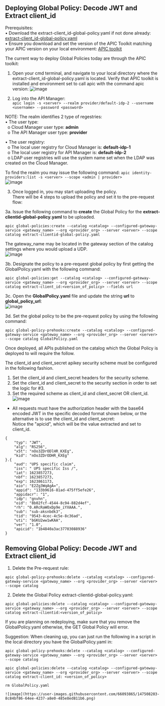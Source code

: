 ## Deploying Global Policy: Decode JWT and Extract client_id  

Prerequisites:  
•	Download the extract-client_id-global-policy.yaml if not done already: [extract-client_id-global-policy.yaml](https://github.com/ibmArtifacts/GlobalPolicy_and_UDP/blob/main/extract-client_id-global-policy.yaml)  
•	Ensure you download and set the version of the APIC Toolkit matching your APIC version on your local environment: [APIC toolkit](https://www.ibm.com/docs/en/api-connect/10.0.x?topic=configuration-installing-toolkit)  

The current way to deploy Global Policies today are through the APIC toolkit:  
1.	Open your cmd terminal, and navigate to your local directory where the extract-client_id-global-policy.yaml is located. Verify that APIC toolkit is installed and environment set to call apic with the command apic version:
![image](https://user-images.githubusercontent.com/66093865/147505367-cfc0c748-a595-48b3-aa7e-af6449f7f93a.png)  

2.	Log into the API Manager:  
```apic login -s <server> --realm provider/default-idp-2 --username <username> --password <password>```  

NOTE: The realm identifies 2 type of regestries:  
•	The user type:  
&nbsp; o	Cloud Manager user type: **admin**  
&nbsp; o	The API Manager user type: **provider**  
  
•	The user registry:  
&nbsp; o	The local user registry for Cloud Manager is: **default-idp-1**  
&nbsp; o	The local user registry for API Manager is: **default-idp-2**  
&nbsp; o	LDAP user registries will use the system name set when the LDAP was created on the Cloud Manager.  

To find the realm you may issue the following command: ```apic identity-providers:list -s <server> --scope <admin | provider>```  
![image](https://user-images.githubusercontent.com/66093865/147507748-66ab21fa-11df-4011-90c9-33c330aefb3b.png)  

3.	Once logged in, you may start uploading the policy.  
There will be 4 steps to upload the policy and set it to the pre-request flow:  

3a.	Issue the following command to **create** the Global Policy for the **extract-clientid-global-policy.yaml** to be uploaded.  
```  
apic global-policies:create --catalog <catalog> --configured-gateway-service <gateway_name> --org <provider_org> --server <server> --scope catalog extract-clientid-global-policy.yaml
```  
The gateway_name may be located in the gateway section of the catalog settings where you would upload a UDP.  
![image](https://user-images.githubusercontent.com/66093865/147507793-cdecbb0c-fe93-4a93-8bbf-8e6c177670fb.png)  

3b.	Designate the policy to a pre-request global policy by first getting the GlobalPolicy.yaml with the following command:  
```  
apic global-policies:get --catalog <catalog> --configured-gateway-service <gateway_name> --org <provider_org> --server <server> --scope catalog extract-client_id:<version_of_policy> --fields url  
```  

3c.	Open the **GlobalPolicy.yaml** file and update the string **url** to **global_policy_url**:  
![image](https://user-images.githubusercontent.com/66093865/147507831-d2ac5760-43d4-40fa-8796-b44001195271.png)  

3d.	Set the global policy to be the pre-request policy by using the following command:  
```  
apic global-policy-prehooks:create --catalog <catalog> --configured-gateway-service <gateway_name> --org <provider_org> --server <server> --scope catalog GlobalPolicy.yaml  
```  
Once deployed, all APIs published on the catalog which the Global Policy is deployed to will require the follow.  

The client_id and client_secret apikey security scheme must be configured in the following fashion.  
1.	Set the client_id and client_secret headers for the security scheme.  
2.	Set the client_id and client_secret to the security section in order to set the logic for #3.  
3.	Set the required scheme as client_id and client_secret OR client_id.  
 ![image](https://user-images.githubusercontent.com/66093865/147507891-1cbb0147-2b5e-4e83-838b-91cd213981eb.png)  

-	All requests must have the authorization header with the base64 encoded JWT in the specific decoded format shown below, or the alternative is to use the client_id and client_secret:  
Notice the "apicid", which will be the value extracted and set to client_id. 
```  
{
    "typ": "JWT",
    "alg": "RS256",
    "x5t": "nOo3ZDrODlHR_KXEg",
    "kid": "nOo3ZDrODHR_KXEg"
}.{
    "aud": "UPS specific claim",
    "iss": " UPS specific Iss /",
    "iat": 1623857273,
    "nbf": 1623857273,
    "exp": 1623861173,
    "aio": "E2Zg3WqAgA=",
    "appid": "133b9616-81ad-475ff5efe26",
    "appidacr": "1",
    "idp": "gnvhn",
    "oid": "8b02fcf-4544-8c94-882d4ef",
    "rh": "0.ARcRaWOxDp9e_iYXAAA.",
    "sub": "sub-aksnbdk3",
    "tid": "9543-4cec-4c5e-8c36ad",
    "uti": "bGKU2ww1wKAA",
    "ver": "1.0",
    "apicid": "1b4840a3ac37703088936" 
}
```  

## Removing Global Policy: Decode JWT and Extract client_id  

1.	Delete the Pre-request rule:  
```  
apic global-policy-prehooks:delete --catalog <catalog> --configured-gateway-service <gateway_name> --org <provider_org> --server <server> --scope catalog  
```  

2.	Delete the Global Policy extract-clientid-global-policy.yaml:  
```  
apic global-policies:delete --catalog <catalog> --configured-gateway-service <gateway_name> --org <provider_org> --server <server> --scope catalog extract-clientid:<version_of_policy>  
```  
If you are planning on redeploying, make sure that you remove the GlobalPolicy.yaml otherwise, the GET Global Policy will error.  

Suggestion: When cleaning up, you can just run the following in a script in the local directory you have the GlobalPolicy.yaml in:  
```  
apic global-policy-prehooks:delete --catalog <catalog> --configured-gateway-service <gateway_name> --org <provider_org> --server <server> --scope catalog  

apic global-policies:delete --catalog <catalog> --configured-gateway-service <gateway_name> --org <provider_org> --server <server> --scope catalog extract-client_id: <version_of_policy>  

rm GlobalPolicy.yaml  

![image](https://user-images.githubusercontent.com/66093865/147508203-8c84bf86-64ee-4237-a8e0-485e8ed811b6.png)  


